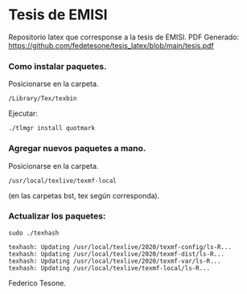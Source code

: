 # Tesis de EMISI
Repositorio latex que corresponse a la tesis de EMISI.
PDF Generado: https://github.com/fedetesone/tesis_latex/blob/main/tesis.pdf

### Como instalar paquetes.
Posicionarse en la carpeta.
```
/Library/Tex/texbin
```
Ejecutar:
```
./tlmgr install quotmark
````

### Agregar nuevos paquetes a mano.
Posicionarse en la carpeta.
```
/usr/local/texlive/texmf-local
```
(en las carpetas bst, tex según corresponda).

### Actualizar los paquetes:
```
sudo ./texhash

texhash: Updating /usr/local/texlive/2020/texmf-config/ls-R...
texhash: Updating /usr/local/texlive/2020/texmf-dist/ls-R...
texhash: Updating /usr/local/texlive/2020/texmf-var/ls-R...
texhash: Updating /usr/local/texlive/texmf-local/ls-R...
```

Federico Tesone.